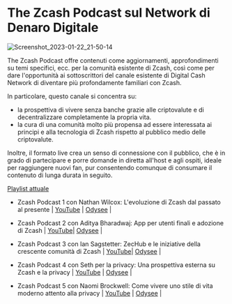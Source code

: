 
# The Zcash Podcast sul Network di Denaro Digitale
![Screenshot_2023-01-22_21-50-14](https://user-images.githubusercontent.com/81990132/213973803-b0629c92-08d4-459b-99f1-594854a7db3a.png)

The Zcash Podcast offre contenuti come aggiornamenti, approfondimenti su temi specifici, ecc. per la comunità esistente di Zcash, così come per dare l'opportunità ai sottoscrittori del canale esistente di Digital Cash Network di diventare più profondamente familiari con Zcash.

In particolare, questo canale si concentra su:

* la prospettiva di vivere senza banche grazie alle criptovalute e di decentralizzare completamente la propria vita.
* la cura di una comunità molto più propensa ad essere interessata ai principi e alla tecnologia di Zcash rispetto al pubblico medio delle criptovalute.

Inoltre, il formato live crea un senso di connessione con il pubblico, che è in grado di partecipare e porre domande in diretta all'host e agli ospiti, ideale per raggiungere nuovi fan, pur consentendo comunque di consumare il contenuto di lunga durata in seguito.


[Playlist attuale](https://youtube.com/playlist?list=PLBFOSRGoT80W5EAebpT9zwXu6OTS1mq8w)


  * Zcash Podcast 1 con Nathan Wilcox: L'evoluzione di Zcash dal passato al presente | [YouTube](https://youtu.be/tCrFmK-5Enc) | [Odysee](https://odysee.com/@DigitalCashNetwork:c/Zcash-Podcast-2:a) |
  * Zcash Podcast 2 con Aditya Bharadwaj: App per utenti finali e adozione di Zcash | [YouTube](https://youtu.be/sK13gwtTaCQ)| [Odysee](https://odysee.com/@DigitalCashNetwork:c/Zcash-Podcast-1:8) |
  * Zcash Podcast 3 con Ian Sagstetter: ZecHub e le iniziative della crescente comunità di Zcash | [YouTube](https://www.youtube.com/watch?v=0tIK6vBM3-s)| [Odysee](https://odysee.com/@DigitalCashNetwork:c/Zcash-Podcast-3:a) |
  * Zcash Podcast 4 con Seth per la privacy: Una prospettiva esterna su Zcash e la privacy | [YouTube](https://www.youtube.com/watch?v=C8ItmDFjczQ&list=PLBFOSRGoT80W5EAebpT9zwXu6OTS1mq8w&index=4) | [Odysee](https://odysee.com/@DigitalCashNetwork:c/Zcash-Podcast-4:3) |

  * Zcash Podcast 5 con Naomi Brockwell: Come vivere uno stile di vita moderno attento alla privacy | [YouTube](https://www.youtube.com/watch?v=GpZAY5O2nJQ&list=PLBFOSRGoT80W5EAebpT9zwXu6OTS1mq8w&index=6) | [Odysee](https://odysee.com/@DigitalCashNetwork:c?view=content) |
